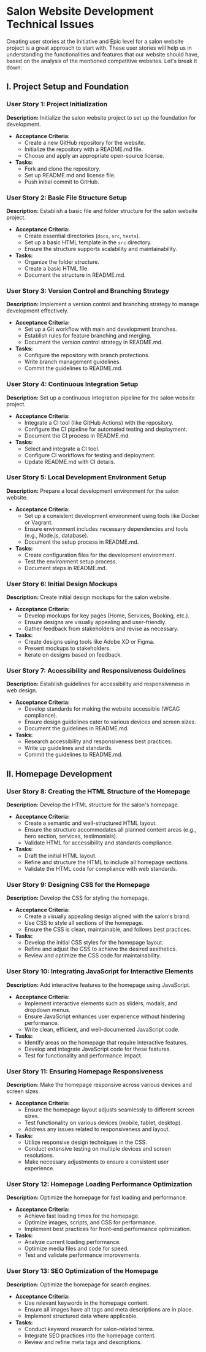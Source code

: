 
# Salon Website Development Technical Issues
Creating user stories at the Initiative and Epic level for a salon website project is a great approach to start with. These user stories will help us in understanding the functionalities and features that our website should have, based on the analysis of the mentioned competitive websites. Let's break it down:


## I. Project Setup and Foundation
### User Story 1: Project Initialization
**Description:** Initialize the salon website project to set up the foundation for development.
- **Acceptance Criteria:**
  - Create a new GitHub repository for the website.
  - Initialize the repository with a README.md file.
  - Choose and apply an appropriate open-source license.
- **Tasks:**
  - Fork and clone the repository.
  - Set up README.md and license file.
  - Push initial commit to GitHub.

### User Story 2: Basic File Structure Setup
**Description:** Establish a basic file and folder structure for the salon website project.
- **Acceptance Criteria:**
  - Create essential directories (`docs`, `src`, `tests`).
  - Set up a basic HTML template in the `src` directory.
  - Ensure the structure supports scalability and maintainability.
- **Tasks:**
  - Organize the folder structure.
  - Create a basic HTML file.
  - Document the structure in README.md.

### User Story 3: Version Control and Branching Strategy
**Description:** Implement a version control and branching strategy to manage development effectively.
- **Acceptance Criteria:**
  - Set up a Git workflow with main and development branches.
  - Establish rules for feature branching and merging.
  - Document the version control strategy in README.md.
- **Tasks:**
  - Configure the repository with branch protections.
  - Write branch management guidelines.
  - Commit the guidelines to README.md.

### User Story 4: Continuous Integration Setup
**Description:** Set up a continuous integration pipeline for the salon website project.
- **Acceptance Criteria:**
  - Integrate a CI tool (like GitHub Actions) with the repository.
  - Configure the CI pipeline for automated testing and deployment.
  - Document the CI process in README.md.
- **Tasks:**
  - Select and integrate a CI tool.
  - Configure CI workflows for testing and deployment.
  - Update README.md with CI details.

### User Story 5: Local Development Environment Setup
**Description:** Prepare a local development environment for the salon website.
- **Acceptance Criteria:**
  - Set up a consistent development environment using tools like Docker or Vagrant.
  - Ensure environment includes necessary dependencies and tools (e.g., Node.js, database).
  - Document the setup process in README.md.
- **Tasks:**
  - Create configuration files for the development environment.
  - Test the environment setup process.
  - Document steps in README.md.

### User Story 6: Initial Design Mockups
**Description:** Create initial design mockups for the salon website.
- **Acceptance Criteria:**
  - Develop mockups for key pages (Home, Services, Booking, etc.).
  - Ensure designs are visually appealing and user-friendly.
  - Gather feedback from stakeholders and revise as necessary.
- **Tasks:**
  - Create designs using tools like Adobe XD or Figma.
  - Present mockups to stakeholders.
  - Iterate on designs based on feedback.

### User Story 7: Accessibility and Responsiveness Guidelines
**Description:** Establish guidelines for accessibility and responsiveness in web design.
- **Acceptance Criteria:**
  - Develop standards for making the website accessible (WCAG compliance).
  - Ensure design guidelines cater to various devices and screen sizes.
  - Document the guidelines in README.md.
- **Tasks:**
  - Research accessibility and responsiveness best practices.
  - Write up guidelines and standards.
  - Commit the guidelines to README.md.


## II. Homepage Development
### User Story 8: Creating the HTML Structure of the Homepage
**Description:** Develop the HTML structure for the salon's homepage.
- **Acceptance Criteria:**
  - Create a semantic and well-structured HTML layout.
  - Ensure the structure accommodates all planned content areas (e.g., hero section, services, testimonials).
  - Validate HTML for accessibility and standards compliance.
- **Tasks:**
  - Draft the initial HTML layout.
  - Refine and structure the HTML to include all homepage sections.
  - Validate the HTML code for compliance with web standards.

### User Story 9: Designing CSS for the Homepage
**Description:** Develop the CSS for styling the homepage.
- **Acceptance Criteria:**
  - Create a visually appealing design aligned with the salon's brand.
  - Use CSS to style all sections of the homepage.
  - Ensure the CSS is clean, maintainable, and follows best practices.
- **Tasks:**
  - Develop the initial CSS styles for the homepage layout.
  - Refine and adjust the CSS to achieve the desired aesthetics.
  - Review and optimize the CSS code for maintainability.

### User Story 10: Integrating JavaScript for Interactive Elements
**Description:** Add interactive features to the homepage using JavaScript.
- **Acceptance Criteria:**
  - Implement interactive elements such as sliders, modals, and dropdown menus.
  - Ensure JavaScript enhances user experience without hindering performance.
  - Write clean, efficient, and well-documented JavaScript code.
- **Tasks:**
  - Identify areas on the homepage that require interactive features.
  - Develop and integrate JavaScript code for these features.
  - Test for functionality and performance impact.

### User Story 11: Ensuring Homepage Responsiveness
**Description:** Make the homepage responsive across various devices and screen sizes.
- **Acceptance Criteria:**
  - Ensure the homepage layout adjusts seamlessly to different screen sizes.
  - Test functionality on various devices (mobile, tablet, desktop).
  - Address any issues related to responsiveness and layout.
- **Tasks:**
  - Utilize responsive design techniques in the CSS.
  - Conduct extensive testing on multiple devices and screen resolutions.
  - Make necessary adjustments to ensure a consistent user experience.

### User Story 12: Homepage Loading Performance Optimization
**Description:** Optimize the homepage for fast loading and performance.
- **Acceptance Criteria:**
  - Achieve fast loading times for the homepage.
  - Optimize images, scripts, and CSS for performance.
  - Implement best practices for front-end performance optimization.
- **Tasks:**
  - Analyze current loading performance.
  - Optimize media files and code for speed.
  - Test and validate performance improvements.

### User Story 13: SEO Optimization of the Homepage
**Description:** Optimize the homepage for search engines.
- **Acceptance Criteria:**
  - Use relevant keywords in the homepage content.
  - Ensure all images have alt tags and meta descriptions are in place.
  - Implement structured data where applicable.
- **Tasks:**
  - Conduct keyword research for salon-related terms.
  - Integrate SEO practices into the homepage content.
  - Review and refine meta tags and descriptions.